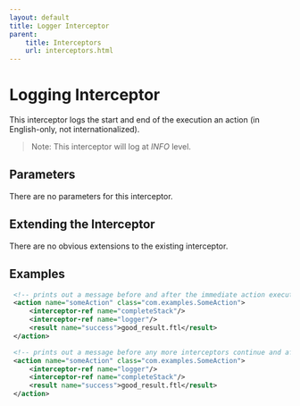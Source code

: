 ```yaml
---
layout: default
title: Logger Interceptor
parent:
    title: Interceptors
    url: interceptors.html
---
```


# Logging Interceptor

This interceptor logs the start and end of the execution an action (in English-only, not internationalized).

> Note: This interceptor will log at _INFO_ level.

## Parameters

There are no parameters for this interceptor.

## Extending the Interceptor

There are no obvious extensions to the existing interceptor.

## Examples

```xml
 <!-- prints out a message before and after the immediate action execution -->
 <action name="someAction" class="com.examples.SomeAction">
     <interceptor-ref name="completeStack"/>
     <interceptor-ref name="logger"/>
     <result name="success">good_result.ftl</result>
 </action>

 <!-- prints out a message before any more interceptors continue and after they have finished -->
 <action name="someAction" class="com.examples.SomeAction">
     <interceptor-ref name="logger"/>
     <interceptor-ref name="completeStack"/>
     <result name="success">good_result.ftl</result>
 </action>

```